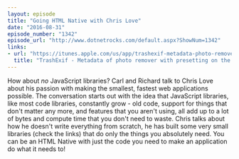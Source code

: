 ```yaml
---
layout: episode
title: "Going HTML Native with Chris Love"
date: "2016-08-31"
episode_number: "1342"
episode_url: "http://www.dotnetrocks.com/default.aspx?ShowNum=1342"
links:
- url: "https://itunes.apple.com/us/app/trashexif-metadata-photo-remover/id585543219?mt=8"
  title: "‎TrashExif - Metadata of photo remover with presetting on the App&#160;Store"
---
```


How about *no* JavaScript libraries? Carl and Richard talk to Chris Love about his passion with making the smallest, fastest web applications possible. The conversation starts out with the idea that JavaScript libraries, like most code libraries, constantly grow - old code, support for things that don't matter any more, and features that you aren't using, all add up to a lot of bytes and compute time that you don't need to waste. Chris talks about how he doesn't write everything from scratch, he has built some very small libraries (check the links) that do only the things you absolutely need. You can be an HTML Native with just the code you need to make an application do what it needs to!
